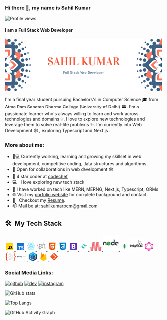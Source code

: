 ### Hi there 👋, my name is Sahil Kumar

![Profile views](https://gpvc.arturio.dev/Sahilkumar47)

#### I am a Full Stack Web Developer

![I am a Full Stack Web Developer](images/banner.png)

I'm a final year student pursuing Bachelors's in Computer Science 🎓 from Atma Ram Sanatan Dharma College (University of Delhi) 🏛. I'm a passionate learner who's always willing to learn and work across technologies and domains 💡. I love to explore new technologies and leverage them to solve real-life problems ✨. I'm currently into Web Development 🕸️ , exploring Typescript and Next js .

### More about me:

- 👨💻 Currently working, learning and growing my skillset in web development, competitive coding, data structures and algorithms.
- 🤝 Open for collaborations in web development 🕸️
- 🌱 4 star coder at [codechef](https://www.codechef.com/users/script_06)
- 💻 &nbsp; I love exploring new tech stack
- 🔭 I have worked on tech like MERN, MERNG, Next.js, Typescript, ORMs
- 🌐 Visit my [porfolio website](https://sahilkumar47.github.io/portfolio/) for complete background and contact.
- 📝 &nbsp; Checkout my [Resume]().
- 📫 Mail be at: sahilkumarpcm@gmail.com

<h2> 🛠 &nbsp;My Tech Stack</h2>

<a href="https://developer.mozilla.org/en-US/docs/Web/JavaScript" target="_blank"> <img src="images/javascript.png" alt="javascript" width="30" height="30"/> </a>
<a href="https://www.typescriptlang.org/" target="_blank"> <img src="images/typescript.png" alt="typescript" width="30" height="30"/> </a>
<a href="https://reactjs.org/" target="_blank"> <img src="images/react.png" alt="react" width="30" height="30"/> </a>
<a href="https://nextjs.org/" target="_blank"> <img src="images/next.png" alt="next" width="30" height="30"/> </a>
<a href="https://www.w3.org/html/" target="_blank"> <img src="images/html.png" alt="html5" width="30" height="30"/> </a>
<a href="https://www.w3schools.com/css/" target="_blank"> <img src="images/css.png" alt="css3" width="30" height="30"/> </a>
<a href="https://getbootstrap.com/" target="_blank"> <img src="images/bootstrap.png" alt="bootstrap" width="30" height="30"/> </a>
<a href="https://tailwindcss.com/" target="_blank"> <img src="images/tailwind.png" alt="tailwind" width="30" height="30"/> </a>
<a href="https://materializecss.com/" target="_blank"> <img src="images/materialize.png" alt="materialize" width="40" height="30"/> </a>
<a href="https://nodejs.org" target="_blank"> <img src="images/nodejs.png" alt="nodejs" width="50" height="50"/> </a>
<a href="https://www.mongodb.com/2" target="_blank"> <img src="images/mongodb.png" alt="mongodb" width="30" height="30"/></a>
<a href="https://www.mysql.com/" target="_blank"> <img src="images/mysql.png" alt="mysql" width="40" height="40"/></a>
<a href="https://graphql.org/" target="_blank"> <img src="images/graphql.png" alt="graphql" width="30" height="30"/> </a>
<a href="https://typeorm.io/#/" target="_blank"> <img src="images/typeorm.png" alt="typeorm" width="70" height="30"/> </a>
<a href="https://sequelize.org/" target="_blank"> <img src="images/sequelize.png" alt="sequelize" width="30" height="30"/> </a>
<a href="https://firebase.google.com/" target="_blank"> <img src="images/firebase.png" alt="firebase" width="30" height="30"/> </a>
<a href="https://git-scm.com/" target="_blank"> <img src="images/git.png" alt="git" width="30" height="30"/> </a>

### Social Media Links:

[<img src='https://cdn.jsdelivr.net/npm/simple-icons@3.0.1/icons/github.svg' alt='github' height='40'>](https://github.com/Sahilkumar47) [<img src='https://cdn.jsdelivr.net/npm/simple-icons@3.0.1/icons/dev-dot-to.svg' alt='dev' height='40'>](https://dev.to/sahilkumar47) [<img src='https://cdn.jsdelivr.net/npm/simple-icons@3.0.1/icons/instagram.svg' alt='instagram' height='40'>](https://www.instagram.com/sahilkumar7477/)

![GitHub stats](https://github-readme-stats.vercel.app/api?username=Sahilkumar47&show_icons=true)

[![Top Langs](https://github-readme-stats.vercel.app/api/top-langs/?username=Sahilkumar47)](https://github.com/anuraghazra/github-readme-stats)

![GitHub Activity Graph](https://activity-graph.herokuapp.com/graph?username=Sahilkumar47)
